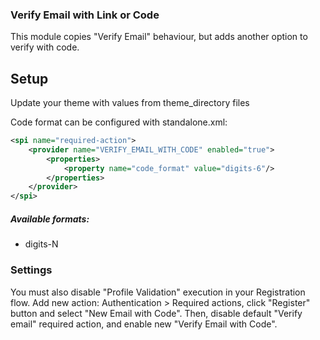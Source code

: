 ### Verify Email with Link or Code

This module copies "Verify Email" behaviour, but adds another option to verify with code.

## Setup 
Update your theme with values from theme_directory files

Code format can be configured with standalone.xml:
```xml
<spi name="required-action">
    <provider name="VERIFY_EMAIL_WITH_CODE" enabled="true">
        <properties>
            <property name="code_format" value="digits-6"/>
        </properties>
    </provider>
</spi>
``` 

##### Available formats:
- digits-N

### Settings

You must also disable "Profile Validation" execution in your Registration flow.
Add new action: Authentication > Required actions, click "Register" button and select "New Email with Code". 
Then, disable default "Verify email" required action, and enable new "Verify Email with Code".
   